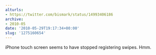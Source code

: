 ```yaml
---
alturls:
- https://twitter.com/bismark/status/14993406186
archive:
- 2010-05
date: '2010-05-29T19:17:34+00:00'
slug: '1275160654'
---
```


iPhone touch screen seems to have stopped registering swipes. Hmm.

